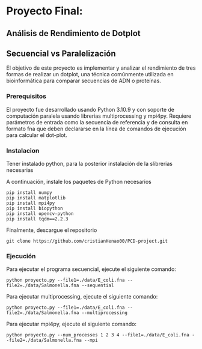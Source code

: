 # Proyecto Final:

## Análisis de Rendimiento de Dotplot

## Secuencial vs Paralelización

El objetivo de este proyecto es implementar y analizar el rendimiento de tres formas de realizar un dotplot, una técnica comúnmente utilizada en bioinformática para comparar secuencias de ADN o proteínas.

### Prerequisitos

El proyecto fue desarrollado usando Python 3.10.9 y con soporte de computación paralela usando librerias multiprocessing y mpi4py. Requiere parámetros de entrada como la secuencia de referencia y de consulta en formato fna que deben declararse en la línea de comandos de ejecución para calcular el dot-plot.

### Instalacion

Tener instalado python, para la posterior instalación de la slibrerias necesarias

A continuación, instale los paquetes de Python necesarios

```
pip install numpy
pip install matplotlib
pip install mpi4py
pip install biopython
pip install opencv-python
pip install tqdm==2.2.3
```

Finalmente, descargue el repositorio

```
git clone https://github.com/cristianHenao00/PCD-project.git
```

### Ejecución

Para ejecutar el programa secuencial, ejecute el siguiente comando:

```
python proyecto.py --file1=./data/E_coli.fna --file2=./data/Salmonella.fna --sequential
```

Para ejecutar multiprocessing, ejecute el siguiente comando:

```
python proyecto.py --file1=./data/E_coli.fna --file2=./data/Salmonella.fna --multiprocessing
```

Para ejecutar mpi4py, ejecute el siguiente comando:

```
python proyecto.py --num_processes 1 2 3 4 --file1=./data/E_coli.fna --file2=./data/Salmonella.fna --mpi
```

